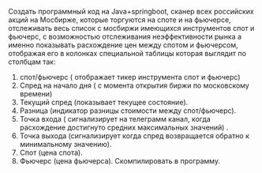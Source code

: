 Создать программный код на Java+springboot, сканер всех российских акций на Мосбирже, 
которые торгуются на споте и на фьючерсе, отслеживать весь список с мосбиржи имеющихся 
инструментов спот и фьючерс, с возможностью отслеживания неэффективности рынка а именно 
показывать расхождение цен между спотом и фьючерсом, отображая его в колонках специальной 
таблицы которая выглядит по столбцам так: 
1. спот/фьючерс ( отображает тикер инструмента спот и фьючерс) 
2. Спред на начало дня ( с момента открытия биржи по московскому времени) 
3. Текущий спред (показывает текущее состояние). 
4. Разница (индикатор разницы стоимости между спот/фьючерс). 
5. Точка входа ( сигнализирует на телеграмм канал, когда расхождение достигнуто средних 
максимальных значений) . 
6. Точка выхода (сигнализирует когда спред возвращается обратно 
к минимальному значению). 
7. Спот (цена спота). 
8. Фьючерс (цена фьючерса). Скомпилировать в программу.